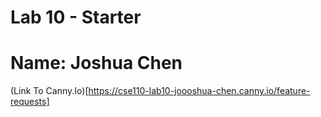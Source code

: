 # Lab 10 - Starter

# Name: Joshua Chen

(Link To Canny.Io)[https://cse110-lab10-joooshua-chen.canny.io/feature-requests]
